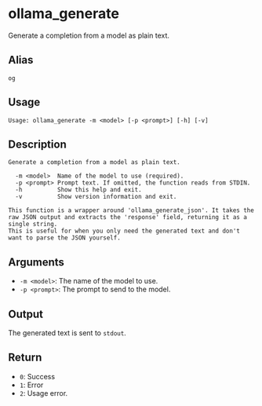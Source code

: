 # ollama_generate

Generate a completion from a model as plain text.

## Alias

`og`

## Usage
```
Usage: ollama_generate -m <model> [-p <prompt>] [-h] [-v]
```

## Description
```
Generate a completion from a model as plain text.

  -m <model>  Name of the model to use (required).
  -p <prompt> Prompt text. If omitted, the function reads from STDIN.
  -h          Show this help and exit.
  -v          Show version information and exit.

This function is a wrapper around 'ollama_generate_json'. It takes the raw JSON output and extracts the 'response' field, returning it as a single string.
This is useful for when you only need the generated text and don't want to parse the JSON yourself.
```

## Arguments
* `-m <model>`: The name of the model to use.
* `-p <prompt>`: The prompt to send to the model.

## Output
The generated text is sent to `stdout`.

## Return
* `0`: Success
* `1`: Error
* `2`: Usage error.
